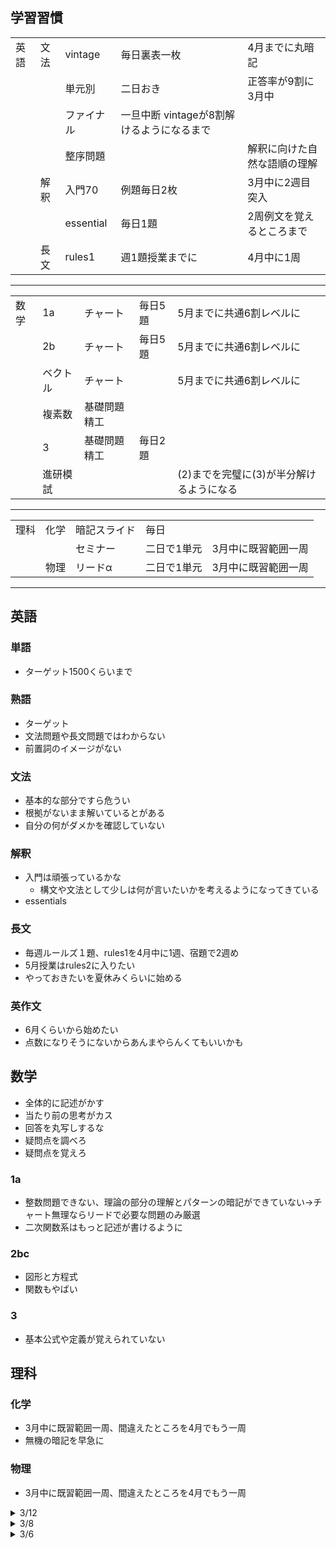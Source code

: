 ## 学習習慣
|      |      |            |                 |                              |
| ---- | ---- | ---------- | --------------- | ---------------------------- |
| 英語 | 文法 | vintage    | 毎日裏表一枚    | 4月までに丸暗記              |
|      |      | 単元別     | 二日おき        | 正答率が9割に3月中           |
|      |      | ファイナル | 一旦中断 vintageが8割解けるようになるまで        |                              |
|      |      | 整序問題   |                 | 解釈に向けた自然な語順の理解 |
|      | 解釈 | 入門70     | 例題毎日2枚     | 3月中に2週目突入             |
|      |      | essential  | 毎日1題         | 2周例文を覚えるところまで    |
|      | 長文 | rules1     | 週1題授業までに | 4月中に1周                   |
----
|      |          |              |         |                                          |
| ---- | -------- | ------------ | ------- | ---------------------------------------- |
| 数学 | 1a       | チャート     | 毎日5題 | 5月までに共通6割レベルに                 |
|      | 2b       | チャート     | 毎日5題 | 5月までに共通6割レベルに                 |
|      | ベクトル | チャート     |         | 5月までに共通6割レベルに                 |
|      | 複素数   | 基礎問題精工 |  |                                          |
|      | 3        | 基礎問題精工 | 毎日2題 |                                          |
|      | 進研模試 |              |         | (2)までを完璧に(3)が半分解けるようになる |
----
|      |      |              |             |                     |
| ---- | ---- | ------------ | ----------- | ------------------- |
| 理科 | 化学 | 暗記スライド | 毎日        |                     |
|      |      | セミナー     | 二日で1単元 | 3月中に既習範囲一周 |
|      | 物理 | リードα      | 二日で1単元 | 3月中に既習範囲一周 |
----
## 英語
### 単語
- ターゲット1500くらいまで
### 熟語
- ターゲット
- 文法問題や長文問題ではわからない
- 前置詞のイメージがない
### 文法
- 基本的な部分ですら危うい
- 根拠がないまま解いているとがある
- 自分の何がダメかを確認していない
### 解釈
- 入門は頑張っているかな
  - 構文や文法として少しは何が言いたいかを考えるようになってきている
- essentials
### 長文
- 毎週ルールズ１題、rules1を4月中に1週、宿題で2週め
- 5月授業はrules2に入りたい
- やっておきたいを夏休みくらいに始める
### 英作文
- 6月くらいから始めたい
- 点数になりそうにないからあんまやらんくてもいいかも
## 数学
- 全体的に記述がかす
- 当たり前の思考がカス
- 回答を丸写しするな
- 疑問点を調べろ
- 疑問点を覚えろ
### 1a
- 整数問題できない、理論の部分の理解とパターンの暗記ができていない->チャート無理ならリードで必要な問題のみ厳選
- 二次関数系はもっと記述が書けるように
### 2bc
- 図形と方程式
- 関数もやばい
### 3
- 基本公式や定義が覚えられていない
## 理科
### 化学
- 3月中に既習範囲一周、間違えたところを4月でもう一周
- 無機の暗記を早急に
### 物理
- 3月中に既習範囲一周、間違えたところを4月でもう一周

<!-- 

<details><summary>/</summary>

- 英語
- 数学
- 理科

</details>

 -->

<details><summary>3/12</summary>

- 進研、チャート全体的にできるようになっている
- 考えの整理ができるようになってきたかな
- 上からの上書きはやめよう
- 途中やめになっている問題は気になる。
- 記述の問題で大きく丸つけてるけど確認した結果だよね？
- essential

</details>

<details><summary>3/8</summary>

- 英語
  - essential終わり次第音声で聞いて理解できるようにする
- 数学
  - 定義の理解が甘い
  - 情報がすらすら出てこない

</details>

<details><summary>3/6</summary>

- 春季講習どうするか->英語はできる限りやる
- 毎日勉強時間7時間
  - 通学2時間から3時間
  - 物理1時間
  - チャート40分
- ターゲットは一旦なしでもいいかも
- essentialの音声か
- 英語
  - vintageもう一周かな->6月、終わったら英作
  - 自分の評価はどう？
  - 単元別の文法はどうするか->後半もう一周
  - 長文を増やしてもいいかも？->俺がきつい今週増やしてみて様子見る
  - リスニングどうするか
- 数学
  - 数学の問題で最後までの方針を確定せずに計算やっているところがある
  - mod
- 理科
  - 無機向きおぼえてる？

</details>
